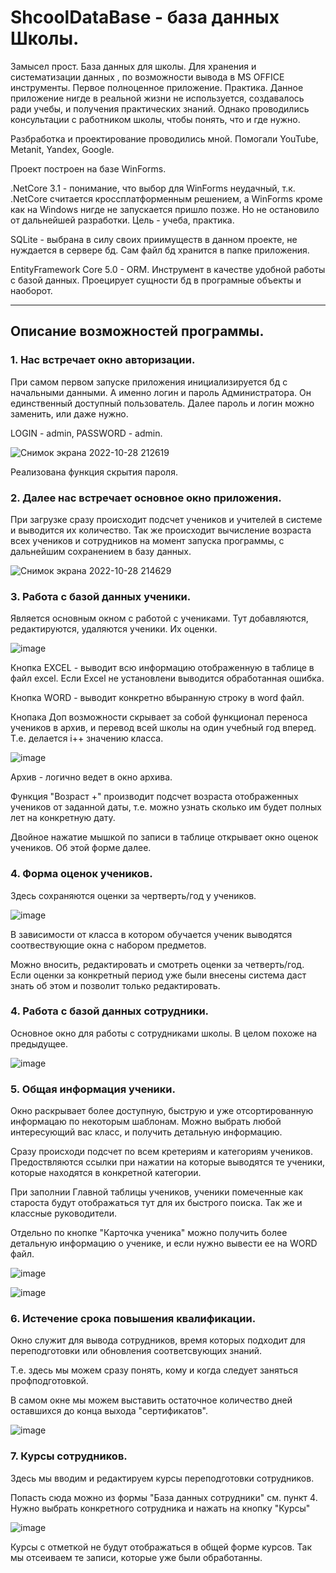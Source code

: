 # ShcoolDataBase - база данных Школы.
Замысел прост. База данных для школы. Для хранения и систематизации данных , по возможности вывода в MS OFFICE инструменты. Первое полноценное приложение. Практика. 
Данное приложение нигде в реальной жизни не используется, создавалось ради учебы, и получения практических знаний. Однако проводились консультации с работником школы, чтобы понять, что и где нужно.

Разбработка и проектирование проводились мной. Помогали YouTube, Metanit, Yandex, Google.

Проект построен на базе WinForms.

.NetCore 3.1 - понимание, что выбор для WinForms неудачный, т.к. .NetCore считается кроссплатформенным решением, а WinForms кроме как на Windows нигде не запускается пришло позже. Но не остановило от дальнейшей разработки. Цель - учеба, практика.

SQLite - выбрана в силу своих приимуществ в данном проекте, не нуждается в сервере бд. Сам файл бд хранится в папке приложения.

EntityFramework Core 5.0 - ORM. Инструмент в качестве удобной работы с базой данных. Проецирует сущности бд в програмные объекты и наоборот.

---

## Описание возможностей программы.

### 1. Нас встречает окно авторизации.
При самом первом запуске приложения инициализируется бд с начальными данными. А именно логин и пароль Администратора. Он единственный доступный пользователь.
Далее пароль и логин можно заменить, или даже нужно.

LOGIN - admin, PASSWORD - admin.

![Снимок экрана 2022-10-28 212619](https://user-images.githubusercontent.com/84070601/198708004-ab52ea3d-13aa-43fe-bcc5-8961c40dddc1.png)

Реализована функция скрытия пароля.

### 2. Далее нас встречает основное окно приложения.

При загрузке сразу происходит подсчет учеников и учителей в системе и выводится их количество. Так же происходит вычисление возраста всех учеников и сотрудников на момент запуска программы, с дальнейшим сохранением в базу данных.


![Снимок экрана 2022-10-28 214629](https://user-images.githubusercontent.com/84070601/198710942-13c50233-ff41-442a-aefc-3d195cfc5750.png)


### 3. Работа с базой данных ученики.
Является основным окном с работой с учениками. Тут добавляются, редактируются, удаляются ученики. Их оценки. 

![image](https://user-images.githubusercontent.com/84070601/198710807-154b19d5-0115-4b3d-acfe-49d27703798a.png)

Кнопка EXCEL - выводит всю информацию отображенную в таблице в файл excel. Если Excel не установлени выводится обработанная ошибка.

Кнопка WORD - выводит конкретно вбыранную строку в word файл.

Кнопака Доп возможности скрывает за собой функционал переноса учеников в архив, и перевод всей школы на один учебный год вперед. Т.е. делается i++ значению класса.

![image](https://user-images.githubusercontent.com/84070601/198713983-75cc778e-de89-45fd-9f3b-b23eb1d3ed08.png)

Архив - логично ведет в окно архива.

Функция "Возраст +" производит подсчет возраста отображенных учеников от заданной даты, т.е. можно узнать сколько им будет полных лет на конкретную дату.

Двойное нажатие мышкой по записи в таблице открывает окно оценок учеников. Об этой форме далее.

### 4. Форма оценок учеников.

Здесь сохраняются оценки за чертверть/год у учеников.

![image](https://user-images.githubusercontent.com/84070601/200625021-d0081ebe-def6-47a6-9a23-4537fb3e9616.png)

В зависимости от класса в котором обучается ученик выводятся соотвествующие окна с набором предметов.

Можно вносить, редактировать и смотреть оценки за четверть/год. Если оценки за конкретный период уже были внесены система даст знать об этом и позволит только редактировать.


### 4. Работа с базой данных сотрудники.
Основное окно для работы с сотрудниками школы. В целом похоже на предыдущее. 

![image](https://user-images.githubusercontent.com/84070601/199003029-4a494536-dbe9-4000-bad7-2201877b2678.png)

### 5. Общая информация ученики.
Окно раскрывает более доступную, быструю и уже отсортированную информацаю по некоторым шаблонам.
Можно выбрать любой интересующий вас класс, и получить детальную информацию. 

Сразу происходи подсчет по всем кретериям и категориям учеников. Предоствляются ссылки при нажатии на которые выводятся те ученики, которые находятся в конкретной категории.

При заполнии Главной таблицы учеников, ученики помеченные как староста будут отображаться тут для их быстрого поиска. Так же и классные руководители.

Отдельно по кнопке "Карточка ученика" можно получить более детальную информацию о ученике, и если нужно вывести ее на WORD файл.

![image](https://user-images.githubusercontent.com/84070601/199004636-b728fdf4-73b4-49b8-90f1-363e17e83d30.png)

![image](https://user-images.githubusercontent.com/84070601/199005028-72fef55c-b965-4269-82c4-c388d537b492.png)

### 6. Истечение срока повышения квалификации.
Окно служит для вывода сотрудников, время которых подходит для переподготовки или обновления соответсвующих знаний.

Т.е. здесь мы можем сразу понять, кому и когда следует заняться профподготовкой.

В самом окне мы можем выставить остаточное количество дней оставшихся до конца выхода "сертификатов".

![image](https://user-images.githubusercontent.com/84070601/199007084-d3d1ba8b-b58b-4bda-bd9b-bbbde60b05a0.png)

### 7. Курсы сотрудников.
Здесь мы вводим и редактируем курсы переподготовки сотрудников.

Попасть сюда можно из формы "База данных сотрудники" см. пункт 4. Нужно выбрать конкретного сотрудника и нажать на кнопку "Курсы"

![image](https://user-images.githubusercontent.com/84070601/199007687-976325a3-ad4a-426c-ad86-f4691ba6fcc7.png)

Курсы с отметкой не будут отображаться в общей форме курсов. Так мы отсеиваем те записи, которые уже были обработанны.













